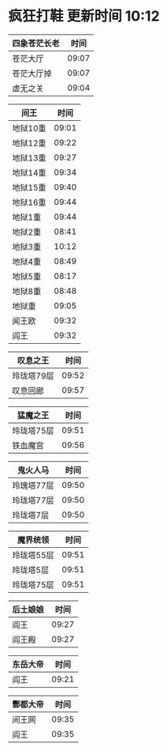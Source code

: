 # 疯狂打鞋 更新时间 10:12

| 四象苍茫长老   | 时间    |
|--------|-------|
| 苍茫大厅 | 09:07 |
| 苍茫大厅掉 | 09:07 |
| 虚无之关 | 09:04 |

| 间王   | 时间    |
|--------|-------|
| 地狱10重 | 09:01 |
| 地狱12重 | 09:22 |
| 地狱13重 | 09:27 |
| 地狱14重 | 09:34 |
| 地狱15重 | 09:40 |
| 地狱16重 | 09:44 |
| 地狱1重 | 09:44 |
| 地狱2重 | 08:41 |
| 地狱3重 | 10:12 |
| 地狱4重 | 08:49 |
| 地狱5重 | 08:17 |
| 地狱8重 | 08:48 |
| 地狱重 | 09:05 |
| 闻王欧 | 09:32 |
| 阎王 | 09:32 |

| 叹息之王   | 时间    |
|--------|-------|
| 玲珑塔79层 | 09:52 |
| 叹息回廊 | 09:57 |

| 猛魔之王   | 时间    |
|--------|-------|
| 玲珑塔75层 | 09:51 |
| 铁血魔宫 | 09:56 |

| 鬼火人马   | 时间    |
|--------|-------|
| 玲瑰塔77层 | 09:50 |
| 玲珑塔77层 | 09:50 |
| 玲珑塔7层 | 09:50 |

| 魔界统领   | 时间    |
|--------|-------|
| 玲珑塔55层 | 09:51 |
| 玲珑塔5层 | 09:51 |
| 玲珑塔75层 | 09:51 |

| 后土娘娘   | 时间    |
|--------|-------|
| 阎王 | 09:27 |
| 阎王殿 | 09:27 |

| 东岳大帝   | 时间    |
|--------|-------|
| 阎王 | 09:21 |

| 酆都大帝   | 时间    |
|--------|-------|
| 间王网 | 09:35 |
| 阎王 | 09:35 |